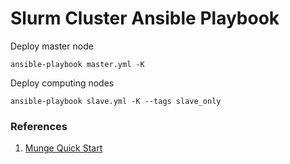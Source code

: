 # Slurm Cluster Ansible Playbook

Deploy master node

```
ansible-playbook master.yml -K
```

Deploy computing nodes

```
ansible-playbook slave.yml -K --tags slave_only
```

### References

1. [Munge Quick Start](https://github.com/dun/munge/blob/master/QUICKSTART)